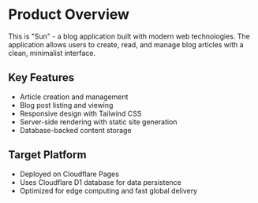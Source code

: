 # Product Overview

This is "Sun" - a blog application built with modern web technologies. The application allows users to create, read, and manage blog articles with a clean, minimalist interface.

## Key Features
- Article creation and management
- Blog post listing and viewing
- Responsive design with Tailwind CSS
- Server-side rendering with static site generation
- Database-backed content storage

## Target Platform
- Deployed on Cloudflare Pages
- Uses Cloudflare D1 database for data persistence
- Optimized for edge computing and fast global delivery